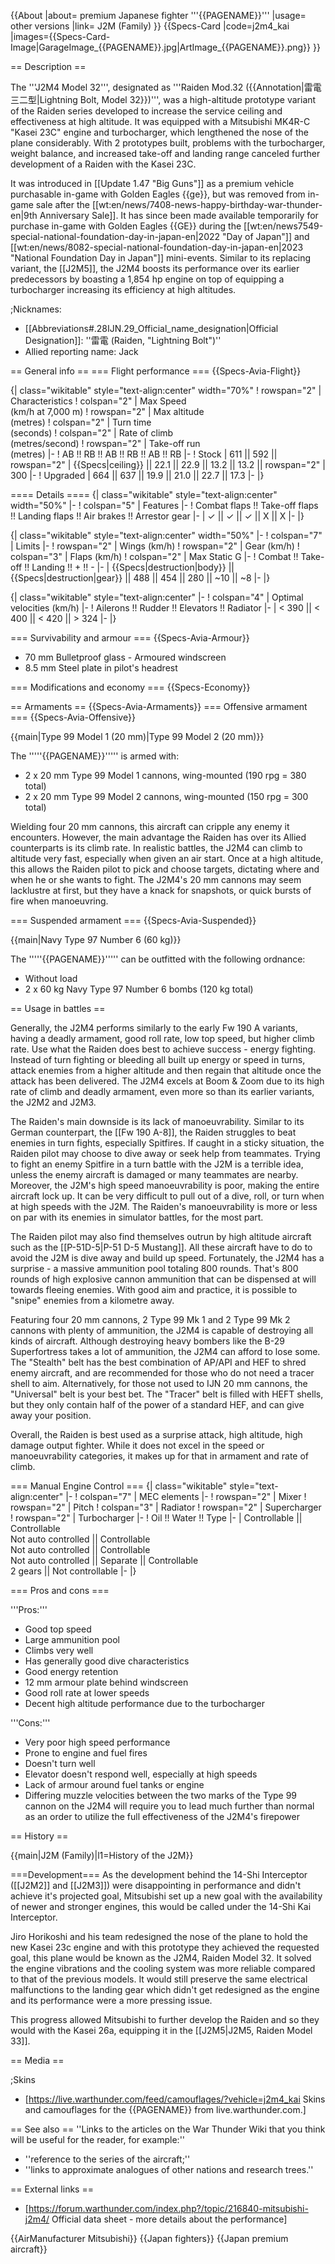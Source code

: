 {{About
|about= premium Japanese fighter '''{{PAGENAME}}'''
|usage= other versions
|link= J2M (Family)
}}
{{Specs-Card
|code=j2m4_kai
|images={{Specs-Card-Image|GarageImage_{{PAGENAME}}.jpg|ArtImage_{{PAGENAME}}.png}}
}}

== Description ==
<!-- ''In the description, the first part should be about the history of and the creation and combat usage of the aircraft, as well as its key features. In the second part, tell the reader about the aircraft in the game. Insert a screenshot of the vehicle, so that if the novice player does not remember the vehicle by name, he will immediately understand what kind of vehicle the article is talking about.'' -->
The '''J2M4 Model 32''', designated as '''Raiden Mod.32 ({{Annotation|雷電三二型|Lightning Bolt, Model 32}})''', was a high-altitude prototype variant of the Raiden series developed to increase the service ceiling and effectiveness at high altitude. It was equipped with a Mitsubishi MK4R-C "Kasei 23C" engine and turbocharger, which lengthened the nose of the plane considerably. With 2 prototypes built, problems with the turbocharger, weight balance, and increased take-off and landing range canceled further development of a Raiden with the Kasei 23C.

It was introduced in [[Update 1.47 "Big Guns"]] as a premium vehicle purchasable in-game with Golden Eagles {{ge}}, but was removed from in-game sale after the [[wt:en/news/7408-news-happy-birthday-war-thunder-en|9th Anniversary Sale]]. It has since been made available temporarily for purchase in-game with Golden Eagles {{GE}} during the [[wt:en/news7549-special-national-foundation-day-in-japan-en|2022 "Day of Japan"]] and [[wt:en/news/8082-special-national-foundation-day-in-japan-en|2023 "National Foundation Day in Japan"]] mini-events. Similar to its replacing variant, the [[J2M5]], the J2M4 boosts its performance over its earlier predecessors by boasting a 1,854 hp engine on top of equipping a turbocharger increasing its efficiency at high altitudes.

;Nicknames:
* [[Abbreviations#.28IJN.29_Official_name_designation|Official Designation]]: ''雷電 (Raiden, "Lightning Bolt")''
* Allied reporting name: Jack

== General info ==
=== Flight performance ===
{{Specs-Avia-Flight}}
<!-- ''Describe how the aircraft behaves in the air. Speed, manoeuvrability, acceleration and allowable loads - these are the most important characteristics of the vehicle.'' -->

{| class="wikitable" style="text-align:center" width="70%"
! rowspan="2" | Characteristics
! colspan="2" | Max Speed<br>(km/h at 7,000 m)
! rowspan="2" | Max altitude<br>(metres)
! colspan="2" | Turn time<br>(seconds)
! colspan="2" | Rate of climb<br>(metres/second)
! rowspan="2" | Take-off run<br>(metres)
|-
! AB !! RB !! AB !! RB !! AB !! RB
|-
! Stock
| 611 || 592 || rowspan="2" | {{Specs|ceiling}} || 22.1 || 22.9 || 13.2 || 13.2 || rowspan="2" | 300
|-
! Upgraded
| 664 || 637 || 19.9 || 21.0 || 22.7 || 17.3
|-
|}

==== Details ====
{| class="wikitable" style="text-align:center" width="50%"
|-
! colspan="5" | Features
|-
! Combat flaps !! Take-off flaps !! Landing flaps !! Air brakes !! Arrestor gear
|-
| ✓ || ✓ || ✓ || X || X     <!-- ✓ -->
|-
|}

{| class="wikitable" style="text-align:center" width="50%"
|-
! colspan="7" | Limits
|-
! rowspan="2" | Wings (km/h)
! rowspan="2" | Gear (km/h)
! colspan="3" | Flaps (km/h)
! colspan="2" | Max Static G
|-
! Combat !! Take-off !! Landing !! + !! -
|-
| {{Specs|destruction|body}} || {{Specs|destruction|gear}} || 488 || 454 || 280 || ~10 || ~8
|-
|}

{| class="wikitable" style="text-align:center"
|-
! colspan="4" | Optimal velocities (km/h)
|-
! Ailerons !! Rudder !! Elevators !! Radiator
|-
| < 390 || < 400 || < 420 || > 324
|-
|}

=== Survivability and armour ===
{{Specs-Avia-Armour}}
<!-- ''Examine the survivability of the aircraft. Note how vulnerable the structure is and how secure the pilot is, whether the fuel tanks are armoured, etc. Describe the armour, if there is any, and also mention the vulnerability of other critical aircraft systems.'' -->

* 70 mm Bulletproof glass - Armoured windscreen
* 8.5 mm Steel plate in pilot's headrest

=== Modifications and economy ===
{{Specs-Economy}}

== Armaments ==
{{Specs-Avia-Armaments}}
=== Offensive armament ===
{{Specs-Avia-Offensive}}
<!-- ''Describe the offensive armament of the aircraft, if any. Describe how effective the cannons and machine guns are in a battle, and also what belts or drums are better to use. If there is no offensive weaponry, delete this subsection.'' -->
{{main|Type 99 Model 1 (20 mm)|Type 99 Model 2 (20 mm)}}

The '''''{{PAGENAME}}''''' is armed with:

* 2 x 20 mm Type 99 Model 1 cannons, wing-mounted (190 rpg = 380 total)
* 2 x 20 mm Type 99 Model 2 cannons, wing-mounted (150 rpg = 300 total)

Wielding four 20 mm cannons, this aircraft can cripple any enemy it encounters. However, the main advantage the Raiden has over its Allied counterparts is its climb rate. In realistic battles, the J2M4 can climb to altitude very fast, especially when given an air start. Once at a high altitude, this allows the Raiden pilot to pick and choose targets, dictating where and when he or she wants to fight. The J2M4's 20 mm cannons may seem lacklustre at first, but they have a knack for snapshots, or quick bursts of fire when manoeuvring.

=== Suspended armament ===
{{Specs-Avia-Suspended}}
<!-- ''Describe the aircraft's suspended armament: additional cannons under the wings, bombs, rockets and torpedoes. This section is especially important for bombers and attackers. If there is no suspended weaponry remove this subsection.'' -->
{{main|Navy Type 97 Number 6 (60 kg)}}

The '''''{{PAGENAME}}''''' can be outfitted with the following ordnance:

* Without load
* 2 x 60 kg Navy Type 97 Number 6 bombs (120 kg total)

== Usage in battles ==
<!-- ''Describe the tactics of playing in the aircraft, the features of using aircraft in a team and advice on tactics. Refrain from creating a "guide" - do not impose a single point of view, but instead, give the reader food for thought. Examine the most dangerous enemies and give recommendations on fighting them. If necessary, note the specifics of the game in different modes (AB, RB, SB).'' -->

Generally, the J2M4 performs similarly to the early Fw 190 A variants, having a deadly armament, good roll rate, low top speed, but higher climb rate. Use what the Raiden does best to achieve success - energy fighting. Instead of turn fighting or bleeding all built up energy or speed in turns, attack enemies from a higher altitude and then regain that altitude once the attack has been delivered. The J2M4 excels at Boom & Zoom due to its high rate of climb and deadly armament, even more so than its earlier variants, the J2M2 and J2M3.

The Raiden's main downside is its lack of manoeuvrability. Similar to its German counterpart, the [[Fw 190 A-8]], the Raiden struggles to beat enemies in turn fights, especially Spitfires. If caught in a sticky situation, the Raiden pilot may choose to dive away or seek help from teammates. Trying to fight an enemy Spitfire in a turn battle with the J2M is a terrible idea, unless the enemy aircraft is damaged or many teammates are nearby. Moreover, the J2M's high speed manoeuvrability is poor, making the entire aircraft lock up. It can be very difficult to pull out of a dive, roll, or turn when at high speeds with the J2M. The Raiden's manoeuvrability is more or less on par with its enemies in simulator battles, for the most part.

The Raiden pilot may also find themselves outrun by high altitude aircraft such as the [[P-51D-5|P-51 D-5 Mustang]]. All these aircraft have to do to avoid the J2M is dive away and build up speed. Fortunately, the J2M4 has a surprise - a massive ammunition pool totaling 800 rounds. That's 800 rounds of high explosive cannon ammunition that can be dispensed at will towards fleeing enemies. With good aim and practice, it is possible to "snipe" enemies from a kilometre away.

Featuring four 20 mm cannons, 2 Type 99 Mk 1 and 2 Type 99 Mk 2 cannons with plenty of ammunition, the J2M4 is capable of destroying all kinds of aircraft. Although destroying heavy bombers like the B-29 Superfortress takes a lot of ammunition, the J2M4 can afford to lose some. The "Stealth" belt has the best combination of AP/API and HEF to shred enemy aircraft, and are recommended for those who do not need a tracer shell to aim. Alternatively, for those not used to IJN 20 mm cannons, the "Universal" belt is your best bet. The "Tracer" belt is filled with HEFT shells, but they only contain half of the power of a standard HEF, and can give away your position.

Overall, the Raiden is best used as a surprise attack, high altitude, high damage output fighter. While it does not excel in the speed or manoeuvrability categories, it makes up for that in armament and rate of climb.

=== Manual Engine Control ===
{| class="wikitable" style="text-align:center"
|-
! colspan="7" | MEC elements
|-
! rowspan="2" | Mixer
! rowspan="2" | Pitch
! colspan="3" | Radiator
! rowspan="2" | Supercharger
! rowspan="2" | Turbocharger
|-
! Oil !! Water !! Type
|-
| Controllable || Controllable<br>Not auto controlled || Controllable<br>Not auto controlled || Controllable<br>Not auto controlled || Separate || Controllable<br>2 gears || Not controllable
|-
|}

=== Pros and cons ===
<!-- ''Summarise and briefly evaluate the vehicle in terms of its characteristics and combat effectiveness. Mark its pros and cons in the bulleted list. Try not to use more than 6 points for each of the characteristics. Avoid using categorical definitions such as "bad", "good" and the like - use substitutions with softer forms such as "inadequate" and "effective".'' -->

'''Pros:'''

* Good top speed
* Large ammunition pool
* Climbs very well
* Has generally good dive characteristics
* Good energy retention
* 12 mm armour plate behind windscreen
* Good roll rate at lower speeds
* Decent high altitude performance due to the turbocharger

'''Cons:'''

* Very poor high speed performance
* Prone to engine and fuel fires
* Doesn't turn well
* Elevator doesn't respond well, especially at high speeds
* Lack of armour around fuel tanks or engine
* Differing muzzle velocities between the two marks of the Type 99 cannon on the J2M4 will require you to lead much further than normal as an order to utilize the full effectiveness of the J2M4's firepower

== History ==
<!-- ''Describe the history of the creation and combat usage of the aircraft in more detail than in the introduction. If the historical reference turns out to be too long, take it to a separate article, taking a link to the article about the vehicle and adding a block "/History" (example: <nowiki>https://wiki.warthunder.com/(Vehicle-name)/History</nowiki>) and add a link to it here using the <code>main</code> template. Be sure to reference text and sources by using <code><nowiki><ref></ref></nowiki></code>, as well as adding them at the end of the article with <code><nowiki><references /></nowiki></code>. This section may also include the vehicle's dev blog entry (if applicable) and the in-game encyclopedia description (under <code><nowiki>=== In-game description ===</nowiki></code>, also if applicable).'' -->
{{main|J2M (Family)|l1=History of the J2M}}

===Development===
As the development behind the 14-Shi Interceptor ([[J2M2]] and [[J2M3]]) were disappointing in performance and didn't achieve it's projected goal, Mitsubishi set up a new goal with the availability of newer and stronger engines, this would be called under the 14-Shi Kai Interceptor.

Jiro Horikoshi and his team redesigned the nose of the plane to hold the new Kasei 23c engine and with this prototype they achieved the requested goal, this plane would be known as the J2M4, Raiden Model 32. It solved the engine vibrations and the cooling system was more reliable compared to that of the previous models. It would still preserve the same electrical malfunctions to the landing gear which didn't get redesigned as the engine and its performance were a more pressing issue.

This progress allowed Mitsubishi to further develop the Raiden and so they would with the Kasei 26a, equipping it in the [[J2M5|J2M5, Raiden Model 33]].

== Media ==
<!-- ''Excellent additions to the article would be video guides, screenshots from the game, and photos.'' -->

;Skins
* [https://live.warthunder.com/feed/camouflages/?vehicle=j2m4_kai Skins and camouflages for the {{PAGENAME}} from live.warthunder.com.]

== See also ==
''Links to the articles on the War Thunder Wiki that you think will be useful for the reader, for example:''
* ''reference to the series of the aircraft;''
* ''links to approximate analogues of other nations and research trees.''

== External links ==
<!-- ''Paste links to sources and external resources, such as:''
* ''topic on the official game forum;''
* ''other literature.'' -->

* [https://forum.warthunder.com/index.php?/topic/216840-mitsubishi-j2m4/ Official data sheet - more details about the performance]

{{AirManufacturer Mitsubishi}}
{{Japan fighters}}
{{Japan premium aircraft}}
